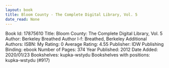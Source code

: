 ```yaml
---
layout: book
title: Bloom County - The Complete Digital Library, Vol. 5
date_read: None
---
```


Book Id: 17875610
Title: Bloom County: The Complete Digital Library, Vol. 5
Author: Berkeley Breathed
Author l-f: Breathed, Berkeley
Additional Authors: 
ISBN: 
My Rating: 0
Average Rating: 4.55
Publisher: IDW Publishing
Binding: ebook
Number of Pages: 374
Year Published: 2012
Date Added: 2020/01/23
Bookshelves: kupka-wstydu
Bookshelves with positions: kupka-wstydu (#917)

